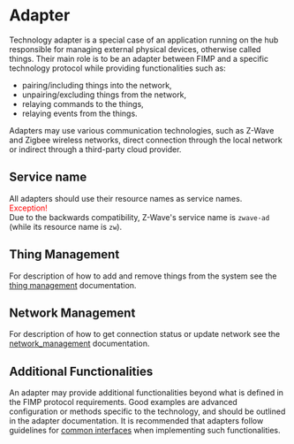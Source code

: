 # Adapter

Technology adapter is a special case of an application running on the hub responsible for managing external physical devices, otherwise called things.
Their main role is to be an adapter between FIMP and a specific technology protocol while providing functionalities such as:

* pairing/including things into the network,
* unpairing/excluding things from the network,
* relaying commands to the things,
* relaying events from the things.

Adapters may use various communication technologies, such as Z-Wave and Zigbee wireless networks, direct connection through the local network or indirect through a third-party
cloud provider.

## Service name
All adapters should use their resource names as service names.\
<span style="color:red">Exception!</span>\
Due to the backwards compatibility, Z-Wave's service name is `zwave-ad` (while its resource name is `zw`).


## Thing Management

For description of how to add and remove things from the system see the [thing management](/adapter/thing_management.md) documentation.

## Network Management

For description of how to get connection status or update network see the [network_management](/adapter/network_management.md) documentation.

## Additional Functionalities

An adapter may provide additional functionalities beyond what is defined in the FIMP protocol requirements.
Good examples are advanced configuration or methods specific to the technology, and should be outlined in the adapter documentation.
It is recommended that adapters follow guidelines for [common interfaces](/common_interfaces/common_interfaces.md) when implementing such functionalities.

